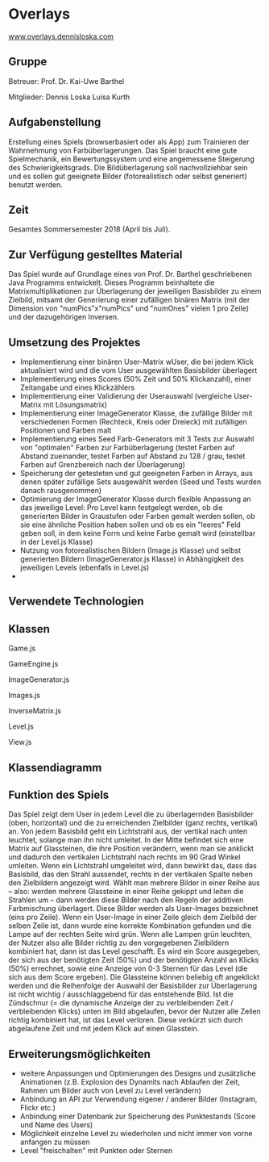 # Overlays

www.overlays.dennisloska.com

## Gruppe

Betreuer: 
Prof. Dr. Kai-Uwe Barthel 

Mitglieder:
Dennis Loska
Luisa Kurth

## Aufgabenstellung

Erstellung eines Spiels (browserbasiert oder als App) zum Trainieren der Wahrnehmung von Farbüberlagerungen. Das Spiel braucht eine gute Spielmechanik, ein Bewertungssystem und eine angemessene Steigerung des Schwierigkeitsgrads. Die Bildüberlagerung soll nachvollziehbar sein und es sollen gut geeignete Bilder (fotorealistisch oder selbst generiert) benutzt werden. 

## Zeit

Gesamtes Sommersemester 2018 (April bis Juli). 

## Zur Verfügung gestelltes Material

Das Spiel wurde auf Grundlage eines von Prof. Dr. Barthel geschriebenen Java Programms entwickelt. Dieses Programm beinhaltete die Matrixmultiplikationen zur Überlagerung der jeweiligen Basisbilder zu einem Zielbild, mitsamt der Generierung einer zufälligen binären Matrix (mit der Dimension von "numPics"x"numPics" und "numOnes" vielen 1 pro Zeile) und der dazugehörigen Inversen. 

## Umsetzung des Projektes

- Implementierung einer binären User-Matrix wUser, die bei jedem Klick aktualisiert wird und die vom User ausgewählten Basisbilder überlagert
- Implementierung eines Scores (50% Zeit und 50% Klickanzahl), einer Zeitangabe und eines Klickzählers
- Implementierung einer Validierung der Userauswahl (vergleiche User-Matrix mit Lösungsmatrix)
- Implementierung einer ImageGenerator Klasse, die zufällige Bilder mit verschiedenen Formen (Rechteck, Kreis oder Dreieck) mit zufälligen Positionen und Farben malt 
- Implementierung eines Seed Farb-Generators mit 3 Tests zur Auswahl von "optimalen" Farben zur Farbüberlagerung (testet Farben auf Abstand zueinander, testet Farben auf Abstand zu 128 / grau, testet Farben auf Grenzbereich nach der Überlagerung)
- Speicherung der getesteten und gut geeigneten Farben in Arrays, aus denen später zufällige Sets ausgewählt werden (Seed und Tests wurden danach rausgenommen)
- Optimierung der ImageGenerator Klasse durch flexible Anpassung an das jeweilige Level: Pro Level kann festgelegt werden, ob die generierten Bilder in Graustufen oder Farben gemalt werden sollen, ob sie eine ähnliche Position haben sollen und ob es ein "leeres" Feld geben soll, in dem keine Form und keine Farbe gemalt wird (einstellbar in der Level.js Klasse)
- Nutzung von fotorealistischen Bildern (Image.js Klasse) und selbst generierten Bildern (ImageGenerator.js Klasse) in Abhängigkeit des jeweiligen Levels (ebenfalls in Level.js)
- 

## Verwendete Technologien


## Klassen

Game.js

GameEngine.js

ImageGenerator.js

Images.js

InverseMatrix.js

Level.js

View.js

## Klassendiagramm

## Funktion des Spiels 

Das Spiel zeigt dem User in jedem Level die zu überlagernden Basisbilder (oben, horizontal) und die zu erreichenden Zielbilder (ganz rechts, vertikal) an. Von jedem Basisbild geht ein Lichtstrahl aus, der vertikal nach unten leuchtet, solange man ihn nicht umleitet. In der Mitte befindet sich eine Matrix auf Glassteinen, die ihre Position verändern, wenn man sie anklickt und dadurch den vertikalen Lichtstrahl nach rechts im 90 Grad Winkel umleiten. Wenn ein Lichtstrahl umgeleitet wird, dann bewirkt das, dass das Basisbild, das den Strahl aussendet, rechts in der vertikalen Spalte neben den Zielbildern angezeigt wird. Wählt man mehrere Bilder in einer Reihe aus – also: werden mehrere Glassteine in einer Reihe gekippt und leiten die Strahlen um – dann werden diese Bilder nach den Regeln der additiven Farbmischung überlagert. Diese Bilder werden als User-Images bezeichnet (eins pro Zeile). Wenn ein User-Image in einer Zeile gleich dem Zielbild der selben Zeile ist, dann wurde eine korrekte Kombination gefunden und die Lampe auf der rechten Seite wird grün. Wenn alle Lampen grün leuchten, der Nutzer also alle Bilder richtig zu den vorgegebenen Zielbildern kombiniert hat, dann ist das Level geschafft. Es wird ein Score ausgegeben, der sich aus der benötigten Zeit (50%) und der benötigten Anzahl an Klicks (50%) errechnet, sowie eine Anzeige von 0-3 Sternen für das Level (die sich aus dem Score ergeben). 
Die Glassteine können beliebig oft angeklickt werden und die Reihenfolge der Auswahl der Basisbilder zur Überlagerung ist nicht wichtig / ausschlaggebend für das entstehende Bild. Ist die Zündschnur (= die dynamische Anzeige der zu verbleibenden Zeit / verbleibenden Klicks) unten im Bild abgelaufen, bevor der Nutzer alle Zeilen richtig kombiniert hat, ist das Level verloren. Diese verkürzt sich durch abgelaufene Zeit und mit jedem Klick auf einen Glasstein. 

## Erweiterungsmöglichkeiten 

- weitere Anpassungen und Optimierungen des Designs und zusätzliche Animationen (z.B. Explosion des Dynamits nach Ablaufen der Zeit, Rahmen um Bilder auch von Level zu Level verändern)
- Anbindung an API zur Verwendung eigener / anderer Bilder (Instagram, Flickr etc.)
- Anbindung einer Datenbank zur Speicherung des Punktestands (Score und Name des Users)
- Möglichkeit einzelne Level zu wiederholen und nicht immer von vorne anfangen zu müssen
- Level "freischalten" mit Punkten oder Sternen 